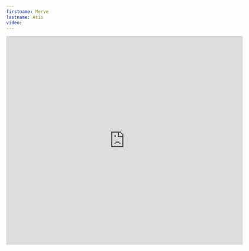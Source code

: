 ```yaml
--- 
firstname: Merve
lastname: Atis
video: 
--- 
```


<iframe src="https://player.vimeo.com/video/560843020" width="640" height="564" frameborder="0" allow="autoplay; fullscreen" allowfullscreen></iframe>